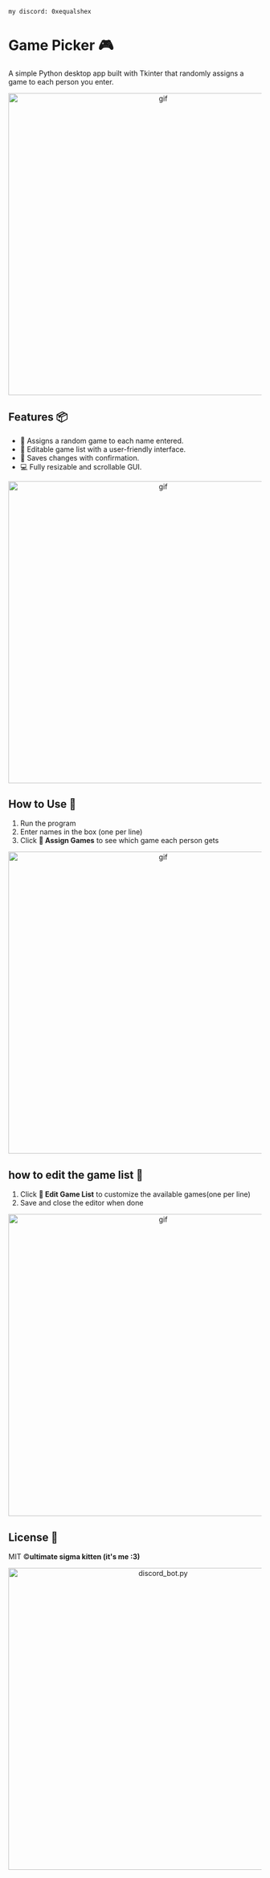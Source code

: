 ```bash
my discord: 0xequalshex
```
# Game Picker 🎮

A simple Python desktop app built with Tkinter that randomly assigns a game to each person you enter.

<p align="center">
  <img alt="gif" src="https://i.pinimg.com/originals/ca/8f/ab/ca8fab0c7dd5910eb3fd741c5be08942.gif" width="600px">
</p>

## Features 📦

- 🎲 Assigns a random game to each name entered.
- 📝 Editable game list with a user-friendly interface.
- 💾 Saves changes with confirmation.
- 💻 Fully resizable and scrollable GUI.

<p align="center">
  <img alt="gif" src="https://i.pinimg.com/originals/3e/05/74/3e05748e85c7646fbfeca81f3607ac5b.gif" width="600px">
</p>

## How to Use 🔧

1. Run the program
2. Enter names in the box (one per line)
3. Click **🎲 Assign Games** to see which game each person gets

<p align="center">
  <img alt="gif" src="https://i.pinimg.com/originals/de/4f/6a/de4f6aab36b9050199886765cd223ef4.gif" width="600px">
</p>

## how to edit the game list 🔁

1. Click **📝 Edit Game List** to customize the available games(one per line)
2. Save and close the editor when done

<p align="center">
  <img alt="gif" src="https://i.pinimg.com/originals/47/93/4a/47934a984f47e1a5a4a7339e57daff8f.gif" width="600px">
</p>

## License 📜
MIT ©**ultimate sigma kitten (it's me :3)**
<p align="center">
  <img alt="discord_bot.py" src="https://i.pinimg.com/736x/d9/37/5c/d9375c35584ecf63a049d9e04da773ff.jpg" width="600px">
</p>
